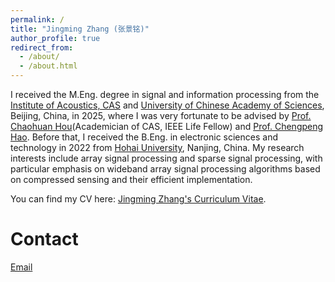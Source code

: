 ```yaml
---
permalink: /
title: "Jingming Zhang (张景铭)"
author_profile: true
redirect_from: 
  - /about/
  - /about.html
---
```

I received the M.Eng. degree in signal and information processing from the [Institute of Acoustics, CAS](https://ioa.cas.cn/) and [University of Chinese Academy of Sciences](https://www.ucas.ac.cn/), Beijing, China, in 2025, where I was very fortunate to be advised by [Prof. Chaohuan Hou](https://people.ucas.ac.cn/~0000449)(Academician of CAS, IEEE Life Fellow) and [Prof. Chengpeng Hao](https://people.ucas.ac.cn/~0036112). Before that, I received the B.Eng. in electronic sciences and technology in 2022 from [Hohai University](https://www.hhu.edu.cn/), Nanjing, China. My research interests include array signal processing and sparse signal processing, with particular emphasis on wideband array signal processing algorithms based on compressed sensing and their efficient implementation.

You can find my CV here: [Jingming Zhang's Curriculum Vitae](/files/CV.pdf).

Contact
======
[Email](mailto:zhangjingming_pri@163.com)
